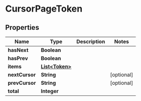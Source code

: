 

# CursorPageToken


## Properties

Name | Type | Description | Notes
------------ | ------------- | ------------- | -------------
**hasNext** | **Boolean** |  | 
**hasPrev** | **Boolean** |  | 
**items** | [**List&lt;Token&gt;**](Token.md) |  | 
**nextCursor** | **String** |  |  [optional]
**prevCursor** | **String** |  |  [optional]
**total** | **Integer** |  | 



